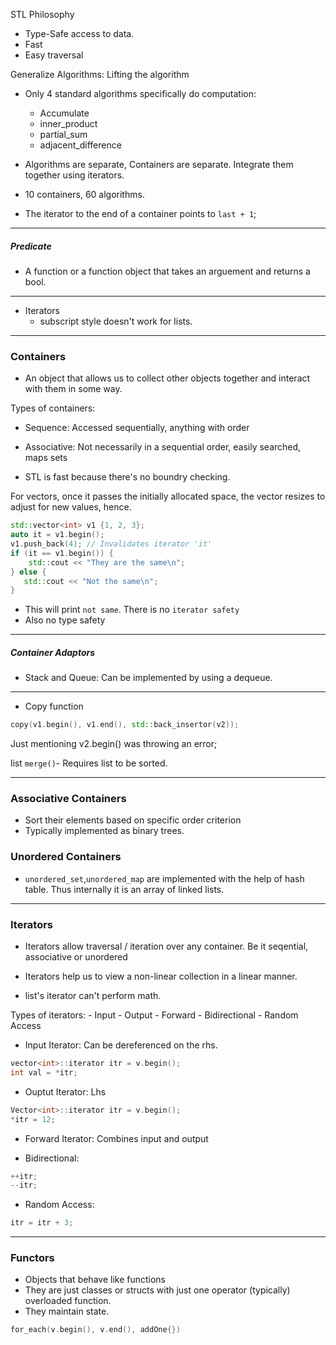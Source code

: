 STL Philosophy

- Type-Safe access to data.
- Fast
- Easy traversal

Generalize Algorithms: Lifting the algorithm

- Only 4 standard algorithms specifically do computation:
    - Accumulate
    - inner_product
    - partial_sum
    - adjacent_difference

- Algorithms are separate, Containers are separate. Integrate them together using iterators.

- 10 containers, 60 algorithms.
- The iterator to the end of a container points to `last + 1`;

---

##### Predicate
- A function or a function object that takes an arguement and returns a bool.
---

- Iterators
    - subscript style doesn't work for lists.

---

### Containers

- An object that allows us to collect other objects together and interact with them in some way.

Types of containers:
- Sequence:
    Accessed sequentially, anything with order

- Associative:
    Not necessarily in a sequential order, easily searched, maps sets

- STL is fast because there's no boundry checking.

For vectors, once it passes the initially allocated space, the vector resizes to adjust for new values, hence.
```cpp
std::vector<int> v1 {1, 2, 3};
auto it = v1.begin();
v1.push_back(4); // Invalidates iterator 'it'
if (it == v1.begin()) {
    std::cout << "They are the same\n";
} else {
   std::cout << "Not the same\n";
}
```

- This will print `not same`. There is no `iterator safety`
- Also no type safety

---

##### Container Adaptors

- Stack and Queue: Can be implemented by using a dequeue.
---

- Copy function
```cpp
copy(v1.begin(), v1.end(), std::back_insertor(v2));
```

Just mentioning v2.begin() was throwing an error;

list
`merge()`- Requires list to be sorted.

---

### Associative Containers

- Sort their elements based on specific order criterion
- Typically implemented as binary trees.

### Unordered Containers

- `unordered_set`,`unordered_map` are implemented with the help of hash table. Thus internally it is an array of linked lists.

---

### Iterators

- Iterators allow traversal / iteration over any container. Be it seqential, associative or unordered
- Iterators help us to view a non-linear collection in a linear manner.


- list's iterator can't perform math.

Types of iterators:
    - Input
    - Output
    - Forward
    - Bidirectional
    - Random Access

- Input Iterator: Can be dereferenced on the rhs.
```cpp
vector<int>::iterator itr = v.begin();
int val = *itr;
```

- Ouptut Iterator: Lhs
```cpp
Vector<int>::iterator itr = v.begin();
*itr = 12;
```

- Forward Iterator: Combines input and output

- Bidirectional:
```cpp
++itr;
--itr;
```

- Random Access:
```cpp
itr = itr + 3;
```

---

### Functors

- Objects that behave like functions
- They are just classes or structs with just one operator (typically) overloaded function.
- They maintain state.

```cpp
for_each(v.begin(), v.end(), addOne{})
```